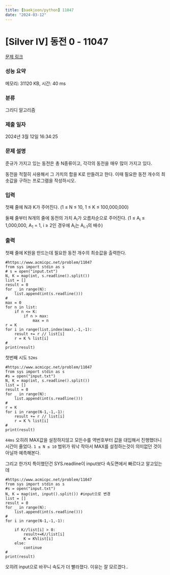 ```yaml
---
title: [baekjoon/python] 11047
date: "2024-03-12"
---
```

# [Silver IV] 동전 0 - 11047 

[문제 링크](https://www.acmicpc.net/problem/11047) 

### 성능 요약

메모리: 31120 KB, 시간: 40 ms

### 분류

그리디 알고리즘

### 제출 일자

2024년 3월 12일 16:34:25

### 문제 설명

<p>준규가 가지고 있는 동전은 총 N종류이고, 각각의 동전을 매우 많이 가지고 있다.</p>

<p>동전을 적절히 사용해서 그 가치의 합을 K로 만들려고 한다. 이때 필요한 동전 개수의 최솟값을 구하는 프로그램을 작성하시오.</p>

### 입력 

 <p>첫째 줄에 N과 K가 주어진다. (1 ≤ N ≤ 10, 1 ≤ K ≤ 100,000,000)</p>

<p>둘째 줄부터 N개의 줄에 동전의 가치 A<sub>i</sub>가 오름차순으로 주어진다. (1 ≤ A<sub>i</sub> ≤ 1,000,000, A<sub>1</sub> = 1, i ≥ 2인 경우에 A<sub>i</sub>는 A<sub>i-1</sub>의 배수)</p>

### 출력 

 <p>첫째 줄에 K원을 만드는데 필요한 동전 개수의 최솟값을 출력한다.</p>

```
#https://www.acmicpc.net/problem/11047
from sys import stdin as s
# s = open("input.txt")
N, K = map(int, s.readline().split())
list = []
result = 0
for _ in range(N):
    list.append(int(s.readline()))
#
max = 0
for n in list:
    if n <= K:
        if n > max:
            max = n
r = K
for i in range(list.index(max),-1,-1):
    result += r // list[i]
    r = K % list[i]
#
print(result)
```
첫번째 시도 `52ms`

```
#https://www.acmicpc.net/problem/11047
from sys import stdin as s
#s = open("input.txt")
N, K = map(int, s.readline().split())
list = []
result = 0
for _ in range(N):
    list.append(int(s.readline()))
#
r = K
for i in range(N-1,-1,-1):
    result += r // list[i]
    r = K % list[i]
#
print(result)
```
`44ms` 오히려 MAX값을 설정하지않고 모든수를 역번호부터 값을 대입해서 진행했더니 시간이 줄었다.
`1 ≤ N ≤ 10` 범위가 워낙 작아서 MAX를 설정하는것이 의미없던 것이 아닐까 예측해본다.

그리고 한가지 특이했던건 SYS.readline이 input보다 속도면에서 빠르다고 알고있는데
```
#https://www.acmicpc.net/problem/11047
from sys import stdin as s
#s = open("input.txt")
N, K = map(int, input().split()) #input으로 변경
list = []
result = 0
for _ in range(N):
    list.append(int(s.readline()))
#
for i in range(N-1,-1,-1):

    if K//list[i] > 0:
        result+=K//list[i]
        K = K%list[i]
    else:
        continue
#
print(result)
```
오히려 input으로 바꾸니 속도가 더 빨라졌다. 이유는 잘 모르겠다..
